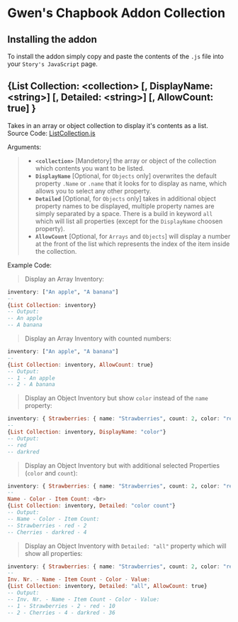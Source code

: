 # Gwen's Chapbook Addon Collection
## Installing the addon
To install the addon simply copy and paste the contents of the `.js` file into your `Story's JavaScript` page.
## {List Collection: \<collection> [, DisplayName: \<string>] [, Detailed: \<string>] [, AllowCount: true] }
Takes in an array or object collection to display it's contents as a list. <br>
Source Code: [ListCollection.js](https://github.com/GwenTastic/Chapbook-Addon-Collection/blob/master/LIst%20Collection/List%20Collection.js "List Collection.js") <br>

Arguments:
> - **`<collection>`** [Mandetory] the array or object of the collection which contents you want to be listed.
> - **`DisplayName`** [Optional, for `Objects` only] overwrites the default property `.Name` or `.name` that it looks for to display as name, which allows you to select any other property.
> - **`Detailed`** [Optional, for `Objects` only] takes in additional object property names to be displayed, multiple property names are simply separated by a space. There is a build in keyword `all` which will list all properties (except for the `DisplayName` choosen property).
> - **`AllowCount`** [Optional, for `Arrays` and `Objects`] will display a number at the front of the list which represents the index of the item inside the collection.

Example Code:<br>
 > Display an Array Inventory:
 ```hs
 inventory: ["An apple", "A banana"]
 --
 {List Collection: inventory}
 -- Output:
 -- An apple
 -- A banana
 ```

> Display an Array Inventory with counted numbers:
```hs
inventory: ["An apple", "A banana"]
--
{List Collection: inventory, AllowCount: true}
-- Output:
-- 1 - An apple
-- 2 - A banana
```

> Display an Object Inventory but show `color` instead of the `name` property:
```hs
inventory: { Strawberries: { name: "Strawberries", count: 2, color: "red", value: 10 }, Cherries: { name: "Cherries", count: 4, color: "darkred", value:  36} }
--
{List Collection: inventory, DisplayName: "color"}
-- Output:
-- red
-- darkred
```

> Display an Object Inventory but with additional selected Properties (`color` and `count`):
```hs
inventory: { Strawberries: { name: "Strawberries", count: 2, color: "red", value: 10 }, Cherries: { name: "Cherries", count: 4, color: "darkred", value:  36} }
--
Name - Color - Item Count: <br>
{List Collection: inventory, Detailed: "color count"}
-- Output:
-- Name - Color - Item Count:
-- Strawberries - red - 2
-- Cherries - darkred - 4
```

> Display an Object Inventory with `Detailed: "all"` property which will show all properties:
```hs
inventory: { Strawberries: { name: "Strawberries", count: 2, color: "red", value: 10 }, Cherries: { name: "Cherries", count: 4, color: "darkred", value:  36} }
--
Inv. Nr. - Name - Item Count - Color - Value:
{List Collection: inventory, Detailed: "all", AllowCount: true}
-- Output:
-- Inv. Nr. - Name - Item Count - Color - Value:
-- 1 - Strawberries - 2 - red - 10
-- 2 - Cherries - 4 - darkred - 36
```